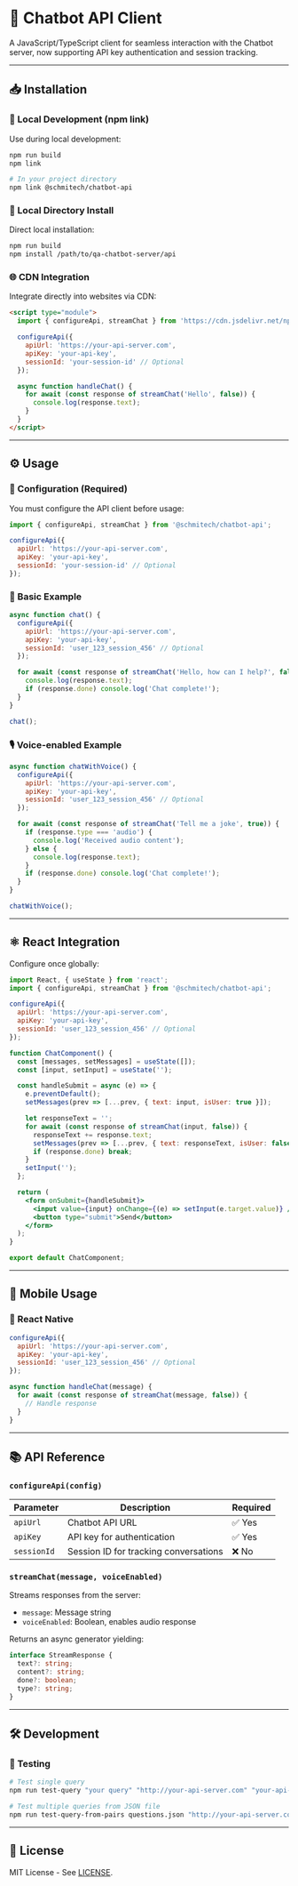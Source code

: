 # 🤖 Chatbot API Client

A JavaScript/TypeScript client for seamless interaction with the Chatbot server, now supporting API key authentication and session tracking.

---

## 📥 Installation

### 📍 Local Development (npm link)

Use during local development:

```bash
npm run build
npm link

# In your project directory
npm link @schmitech/chatbot-api
```

### 📂 Local Directory Install

Direct local installation:

```bash
npm run build
npm install /path/to/qa-chatbot-server/api
```

### 🌐 CDN Integration

Integrate directly into websites via CDN:

```html
<script type="module">
  import { configureApi, streamChat } from 'https://cdn.jsdelivr.net/npm/@schmitech/chatbot-api/dist/api.mjs';

  configureApi({
    apiUrl: 'https://your-api-server.com',
    apiKey: 'your-api-key',
    sessionId: 'your-session-id' // Optional
  });

  async function handleChat() {
    for await (const response of streamChat('Hello', false)) {
      console.log(response.text);
    }
  }
</script>
```

---

## ⚙️ Usage

### 🚨 Configuration (Required)

You must configure the API client before usage:

```javascript
import { configureApi, streamChat } from '@schmitech/chatbot-api';

configureApi({
  apiUrl: 'https://your-api-server.com',
  apiKey: 'your-api-key',
  sessionId: 'your-session-id' // Optional
});
```

### 📖 Basic Example

```javascript
async function chat() {
  configureApi({ 
    apiUrl: 'https://your-api-server.com', 
    apiKey: 'your-api-key',
    sessionId: 'user_123_session_456' // Optional
  });

  for await (const response of streamChat('Hello, how can I help?', false)) {
    console.log(response.text);
    if (response.done) console.log('Chat complete!');
  }
}

chat();
```

### 🎙️ Voice-enabled Example

```javascript
async function chatWithVoice() {
  configureApi({ 
    apiUrl: 'https://your-api-server.com', 
    apiKey: 'your-api-key',
    sessionId: 'user_123_session_456' // Optional
  });

  for await (const response of streamChat('Tell me a joke', true)) {
    if (response.type === 'audio') {
      console.log('Received audio content');
    } else {
      console.log(response.text);
    }
    if (response.done) console.log('Chat complete!');
  }
}

chatWithVoice();
```

---

## ⚛️ React Integration

Configure once globally:

```jsx
import React, { useState } from 'react';
import { configureApi, streamChat } from '@schmitech/chatbot-api';

configureApi({
  apiUrl: 'https://your-api-server.com',
  apiKey: 'your-api-key',
  sessionId: 'user_123_session_456' // Optional
});

function ChatComponent() {
  const [messages, setMessages] = useState([]);
  const [input, setInput] = useState('');

  const handleSubmit = async (e) => {
    e.preventDefault();
    setMessages(prev => [...prev, { text: input, isUser: true }]);

    let responseText = '';
    for await (const response of streamChat(input, false)) {
      responseText += response.text;
      setMessages(prev => [...prev, { text: responseText, isUser: false }]);
      if (response.done) break;
    }
    setInput('');
  };

  return (
    <form onSubmit={handleSubmit}>
      <input value={input} onChange={(e) => setInput(e.target.value)} />
      <button type="submit">Send</button>
    </form>
  );
}

export default ChatComponent;
```

---

## 📱 Mobile Usage

### 📲 React Native

```javascript
configureApi({ 
  apiUrl: 'https://your-api-server.com', 
  apiKey: 'your-api-key',
  sessionId: 'user_123_session_456' // Optional
});

async function handleChat(message) {
  for await (const response of streamChat(message, false)) {
    // Handle response
  }
}
```

---

## 📚 API Reference

### `configureApi(config)`

| Parameter | Description | Required |
|-----------|-------------|----------|
| `apiUrl`  | Chatbot API URL | ✅ Yes |
| `apiKey`  | API key for authentication | ✅ Yes |
| `sessionId` | Session ID for tracking conversations | ❌ No |

### `streamChat(message, voiceEnabled)`

Streams responses from the server:
- `message`: Message string
- `voiceEnabled`: Boolean, enables audio response

Returns an async generator yielding:
```typescript
interface StreamResponse {
  text?: string;
  content?: string;
  done?: boolean;
  type?: string;
}
```

---

## 🛠️ Development

### 🧪 Testing

```bash
# Test single query
npm run test-query "your query" "http://your-api-server.com" "your-api-key" ["your-session-id"]

# Test multiple queries from JSON file
npm run test-query-from-pairs questions.json "http://your-api-server.com" "your-api-key" [number_of_questions] ["your-session-id"]
```

---

## 📃 License

MIT License - See [LICENSE](LICENSE).